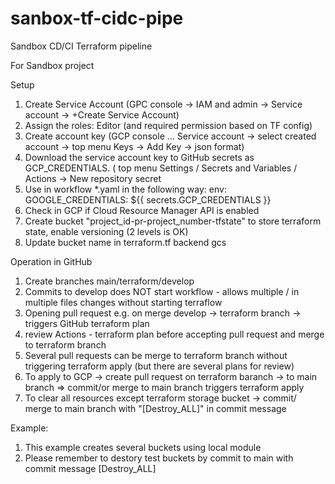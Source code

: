 # sanbox-tf-cidc-pipe
Sandbox CD/CI Terraform pipeline

For Sandbox project

Setup

1) Create Service Account (GPC console -> IAM and admin -> Service account -> +Create Service Account)
2) Assign the roles: Editor (and required permission based on TF config)
3) Create account key (GCP console ... Service account -> select created account -> top menu Keys -> Add Key -> json format)
4) Download the service account key to GitHub secrets as GCP_CREDENTIALS. ( top menu Settings / Secrets and Variables / Actions -> New repository secret
5) Use in workflow *.yaml in the following way: env:
        GOOGLE_CREDENTIALS: ${{ secrets.GCP_CREDENTIALS }}
6) Check in GCP if Cloud Resource Manager API is enabled
7) Create bucket "project_id-pr-project_number-tfstate" to store terraform state, enable versioning (2 levels is OK)
8) Update bucket name in terraform.tf backend gcs

Operation in GitHub

1) Create branches main/terraform/develop
2) Commits to develop does NOT start workflow - allows multiple / in multiple files changes without starting terraflow
3) Opening pull request e.g. on merge develop -> terraform branch -> triggers GitHub terraform plan
4) review Actions - terraform plan before accepting pull request and merge to terraform branch
5) Several pull requests can be merge to terraform branch without triggering terraform apply (but there are several plans for review)
6) To apply to GCP -> create pull request on terraform baranch -> to main branch => commit/or merge to main branch triggers terraform apply 
7) To clear all resources except terraform storage bucket ->  commit/ merge to main branch with "[Destroy_ALL]" in commit message

Example:
1) This example creates several buckets using local module
2) Please remember to destory test buckets by commit to main with commit message [Destroy_ALL]
